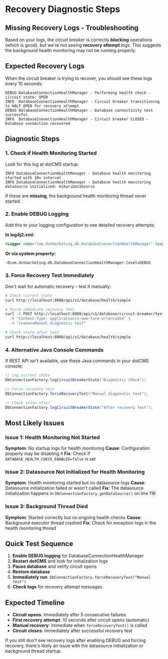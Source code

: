 # Recovery Diagnostic Steps

## Missing Recovery Logs - Troubleshooting

Based on your logs, the circuit breaker is correctly **blocking** operations (which is good), but we're not seeing **recovery attempt** logs. This suggests the background health monitoring may not be running properly.

## Expected Recovery Logs

When the circuit breaker is trying to recover, you should see these logs every 10 seconds:

```
DEBUG DatabaseConnectionHealthManager - Performing health check - circuit state: OPEN
INFO  DatabaseConnectionHealthManager - Circuit breaker transitioning to HALF_OPEN for recovery attempt
DEBUG DatabaseConnectionHealthManager - Database connectivity test successful
INFO  DatabaseConnectionHealthManager - Circuit breaker CLOSED - Database connection recovered
```

## Diagnostic Steps

### 1. Check if Health Monitoring Started

Look for this log at dotCMS startup:
```
INFO DatabaseConnectionHealthManager - Database health monitoring started with 10s interval
INFO DatabaseConnectionHealthManager - Database health monitoring datasource initialized: HikariDataSource
```

If these are **missing**, the background health monitoring thread never started.

### 2. Enable DEBUG Logging

Add this to your logging configuration to see detailed recovery attempts:

**In log4j2.xml:**
```xml
<Logger name="com.dotmarketing.db.DatabaseConnectionHealthManager" level="DEBUG"/>
```

**Or via system property:**
```bash
-Dcom.dotmarketing.db.DatabaseConnectionHealthManager.level=DEBUG
```

### 3. Force Recovery Test Immediately

Don't wait for automatic recovery - test it manually:

```bash
# Check current state
curl http://localhost:8080/api/v1/database/health/simple

# Force immediate recovery test
curl -X POST http://localhost:8080/api/v1/database/circuit-breaker/test-recovery \
  -H "Content-Type: application/x-www-form-urlencoded" \
  -d "reason=Manual diagnostic test"

# Check state after test
curl http://localhost:8080/api/v1/database/health/simple
```

### 4. Alternative Java Console Commands

If REST API isn't available, use these Java commands in your dotCMS console:

```java
// Log current state
DbConnectionFactory.logCircuitBreakerState("Diagnostic check");

// Force recovery test
DbConnectionFactory.forceRecoveryTest("Manual diagnostic test");

// Check state after
DbConnectionFactory.logCircuitBreakerState("After recovery test");
```

## Most Likely Issues

### Issue 1: Health Monitoring Not Started
**Symptom**: No startup logs for health monitoring
**Cause**: Configuration property may be disabling it
**Fix**: Check if `DATABASE_HEALTH_CHECK_ENABLED=false` is set

### Issue 2: Datasource Not Initialized for Health Monitoring
**Symptom**: Health monitoring started but no datasource logs
**Cause**: Datasource initialization failed or wasn't called
**Fix**: The datasource initialization happens in `DbConnectionFactory.getDataSource()` on line 116

### Issue 3: Background Thread Died
**Symptom**: Started correctly but no ongoing health checks
**Cause**: Background executor thread crashed
**Fix**: Check for exception logs in the health monitoring thread

## Quick Test Sequence

1. **Enable DEBUG logging** for DatabaseConnectionHealthManager
2. **Restart dotCMS** and look for initialization logs
3. **Pause database** and verify circuit opens
4. **Restore database** 
5. **Immediately run**: `DbConnectionFactory.forceRecoveryTest("Manual test")`
6. **Check logs** for recovery attempt messages

## Expected Timeline

- **Circuit opens**: Immediately after 5 consecutive failures
- **First recovery attempt**: 10 seconds after circuit opens (automatic)
- **Manual recovery**: Immediate when `forceRecoveryTest()` is called
- **Circuit closes**: Immediately after successful recovery test

If you still don't see recovery logs after enabling DEBUG and forcing recovery, there's likely an issue with the datasource initialization or background thread startup.